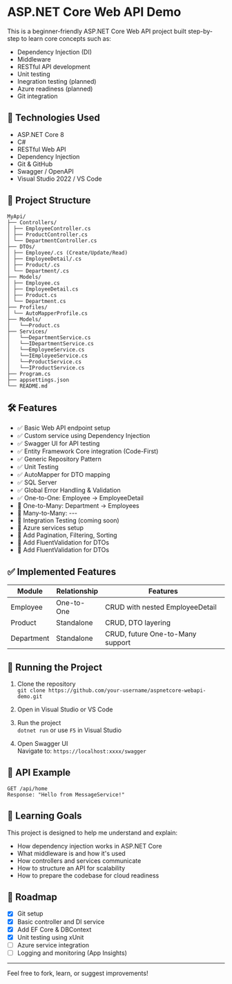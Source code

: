 
# ASP.NET Core Web API Demo

This is a beginner-friendly ASP.NET Core Web API project built step-by-step to learn core concepts such as:

- Dependency Injection (DI)
- Middleware
- RESTful API development
- Unit testing
- Inegration testing (planned)
- Azure readiness (planned)
- Git integration

## 🚀 Technologies Used

- ASP.NET Core 8
- C#
- RESTful Web API
- Dependency Injection
- Git & GitHub
- Swagger / OpenAPI
- Visual Studio 2022 / VS Code

## 📁 Project Structure

```
MyApi/
├── Controllers/
│ ├── EmployeeController.cs
│ ├── ProductController.cs
│ └── DepartmentController.cs
├── DTOs/
│ ├── Employee/.cs (Create/Update/Read)
│ ├── EmployeeDetail/.cs
│ ├── Product/.cs
│ └── Department/.cs
├── Models/
│ ├── Employee.cs
│ ├── EmployeeDetail.cs
│ ├── Product.cs
│ └── Department.cs
├── Profiles/
│ └── AutoMapperProfile.cs
├── Models/
│   └──Product.cs
├── Services/
│   └──DepartmentService.cs
│   └──IDepartmentService.cs
│   └──EmployeeService.cs
│   └──IEmployeeService.cs
│   └──ProductService.cs
│   └──IProductService.cs
├── Program.cs
├── appsettings.json
└── README.md
```

## 🛠️ Features

- ✅ Basic Web API endpoint setup
- ✅ Custom service using Dependency Injection
- ✅ Swagger UI for API testing
- ✅ Entity Framework Core integration (Code-First)
- ✅ Generic Repository Pattern
- ✅ Unit Testing
- ✅ AutoMapper for DTO mapping
- ✅ SQL Server
- ✅ Global Error Handling & Validation
- ✅ One-to-One: Employee → EmployeeDetail
- 🚧 One-to-Many: Department → Employees
- 🚧 Many-to-Many: ---
- 🚧 Integration Testing (coming soon)
- 🚧 Azure services setup
- 🚧 Add Pagination, Filtering, Sorting
- 🚧 Add FluentValidation for DTOs
- 🚧 Add FluentValidation for DTOs

## ✅ Implemented Features

| Module       | Relationship        | Features                                  |
|--------------|---------------------|-------------------------------------------|
| Employee     | One-to-One          | CRUD with nested EmployeeDetail           |
| Product      | Standalone          | CRUD, DTO layering                        |
| Department   | Standalone          | CRUD, future One-to-Many support          |

## 🧪 Running the Project

1. Clone the repository  
   `git clone https://github.com/your-username/aspnetcore-webapi-demo.git`

2. Open in Visual Studio or VS Code

3. Run the project  
   `dotnet run` or use `F5` in Visual Studio

4. Open Swagger UI  
   Navigate to: `https://localhost:xxxx/swagger`

## 🔁 API Example

```
GET /api/home
Response: "Hello from MessageService!"
```

## 📌 Learning Goals

This project is designed to help me understand and explain:

- How dependency injection works in ASP.NET Core
- What middleware is and how it's used
- How controllers and services communicate
- How to structure an API for scalability
- How to prepare the codebase for cloud readiness

## 📅 Roadmap

- [x] Git setup
- [x] Basic controller and DI service
- [x] Add EF Core & DBContext
- [x] Unit testing using xUnit
- [ ] Azure service integration
- [ ] Logging and monitoring (App Insights)

---

Feel free to fork, learn, or suggest improvements!
